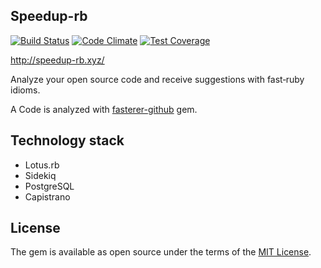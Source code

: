 ## Speedup-rb

[![Build Status](https://travis-ci.org/caspg/speedup-rb.svg)](https://travis-ci.org/caspg/speedup-rb)
[![Code Climate](https://codeclimate.com/github/caspg/speedup-rb/badges/gpa.svg)](https://codeclimate.com/github/caspg/speedup-rb)
[![Test Coverage](https://codeclimate.com/github/caspg/speedup-rb/badges/coverage.svg)](https://codeclimate.com/github/caspg/speedup-rb/coverage)

http://speedup-rb.xyz/

Analyze your open source code and receive suggestions with fast‑ruby idioms.

A Code is analyzed with [fasterer-github](https://github.com/caspg/fasterer-github) gem.


## Technology stack
- Lotus.rb
- Sidekiq
- PostgreSQL
- Capistrano

## License
The gem is available as open source under the terms of the [MIT License](http://opensource.org/licenses/MIT).
